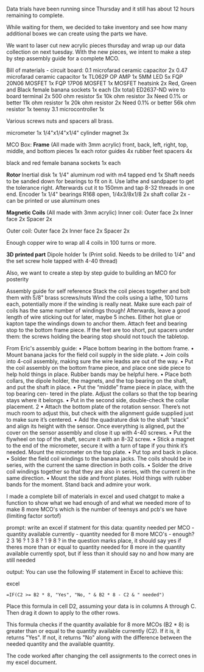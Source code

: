 Data trials have been running since Thursday and it still has about 12 hours remaining to complete.

While waiting for them, we decided to take inventory and see how many additional boxes we can create using the parts we have.

We want to laser cut new acrylic pieces thursday and wrap up our data collection on next tuesday.
With the new pieces, we intent to make a step by step assembly guide for a complete MCO.

Bill of materials - circuit board:
0.1 microfarad ceramic capacitor 2x
0.47 microfarad ceramic capacitor 1x
TL062P OP AMP 1x
5MM LED 5x
FQP 20N06 MOSFET 1x
FQP 17P06 MOSFET 1x
MOSFET heatsink 2x
Red, Green and Black female banana sockets 1x each (3x total)
ED2637-ND wire to board terminal 2x
500 ohm resistor 5x
10k ohm resistor 3x Need 0.1% or better
11k ohm resistor 1x
20k ohm resistor 2x Need 0.1% or better
56k ohm resistor 1x
teensy 3.1 microcontroller 1x

Various screws nuts and spacers all brass.

micrometer 1x
1/4"x1/4"x1/4" cylinder magnet 3x

MCO Box:
**Frame** 
(All made with 3mm acrylic)
front, back, left, right, top, middle, and bottom pieces 1x each
rotor guides 4x
rubber feet spacers 4x

black and red female banana sockets 1x each


**Rotor** 
Inertial disk 1x
1/4" aluminum rod with m4 tapped end 1x
Shaft needs to be sanded down for bearings to fit on it. Use lathe and sandpaper to get the tolerance right.
Afterwards cut it to 150mm and tap 8-32 threads in one end.
Encoder 1x
1/4" bearings R168 open, 1/4x3/8x1/8 2x
shaft collar 2x - can be printed or use aluminum ones

**Magnetic Coils**
(All made with 3mm acrylic)
Inner coil:
Outer face 2x
Inner face 2x
Spacer 2x

Outer coil:
Outer face 2x
Inner face 2x
Spacer 2x

Enough copper wire to wrap all 4 coils in 100 turns or more.

**3D printed part**
Dipole holder 1x
(Print solid. Needs to be drilled to 1/4" and the set screw hole tapped with 4-40 thread)

Also, we want to create a step by step guide to building an MCO for posterity

Assembly guide for self reference
Stack the coil pieces together and bolt them with 5/8" brass screws/nuts
Wind the coils using a lathe, 100 turns each, potentially more if the winding is really neat. Make sure each pair of coils has the same number of windings though!
Afterwards, leave a good length of wire sticking out for later, maybe 5 inches. Either hot glue or kapton tape the windings down to anchor them.
Attach feet and bearing stop to the bottom frame piece. If the
feet are too short, put spacers under them: the screws holding
the bearing stop should not touch the tabletop.

From Eric's assembly guide:
• Place bottom bearing in the bottom frame.
• Mount banana jacks for the field coil supply in the side plate.
• Join coils into 4-coil assembly, making sure the wire leadss are
out of the way.
• Put the coil assembly on the bottom frame piece, and place one
side piece to help hold things in place. Rubber bands may be
helpful here.
• Place both collars, the dipole holder, the magnets, and the top
bearing on the shaft, and put the shaft in place.
• Put the “middle” frame piece in place, with the top bearing cen-
tered in the plate. Adjust the collars so that the top bearing
stays where it belongs.
• Put in the second side, double-check the collar placement.
2
• Attach the bottom plate of the rotation sensor. There’s not much
room to adjust this, but check with the alignment guide supplied
just to make sure it’s centered.
• Add the quadrature disk to the shaft “stack” and align its height
with the sensor. Once everything is aligned, put the cover on the
sensor assembly and close it up with 4-40 screws.
• Put the flywheel on top of the shaft, secure it with an 8-32 screw.
• Stick a magnet to the end of the micrometer, secure it with a
turn of tape if you think it’s needed. Mount the micrometer on
the top plate.
• Put top and back in place.
• Solder the field coil windings to the banana jacks. The coils
should be in series, with the current the same direction in both
coils.
• Solder the drive coil windings together so that they are also in
series, with the current in the same direction.
• Mount the side and front plates. Hold things with rubber bands
for the moment. Stand back and admire your work.


I made a complete bill of materials in excel and used chatgpt to make a function to show what we had enough of and what we needed more of to make 8 more MCO's which is the 
number of teensys and pcb's we have (limiting factor sortof)

prompt: 
write an excel if statment for this data: quantity needed per MCO - quantity available currently - quantity needed for 8 more MCO's - enough? 2 3 16 ? 1 3 8 ? 1 9 8 ? in the question marks place, it should say yes if theres more than or equal to quantity needed for 8 more in the quantity available currently spot, but if less than it should say no and how many are still needed

output:
You can use the following IF statement in Excel to achieve this:

excel

`=IF(C2 >= B2 * 8, "Yes", "No, " & B2 * 8 - C2 & " needed")`

Place this formula in cell D2, assuming your data is in columns A through C. Then drag it down to apply to the other rows.

This formula checks if the quantity available for 8 more MCOs (B2 * 8) is greater than or equal to the quantity available currently (C2). If it is, it returns "Yes". If not, it returns "No" along with the difference between the needed quantity and the available quantity.

The code worked after changing the cell assignments to the correct ones in my excel document.